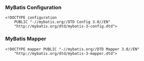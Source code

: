 ### MyBatis Configuration

```
<!DOCTYPE configuration
	PUBLIC "-//mybatis.org//DTD Config 3.0//EN"
	"http://mybatis.org/dtd/mybatis-3-config.dtd">
```

### MyBatis Mapper

```
<!DOCTYPE mapper PUBLIC "-//mybatis.org//DTD Mapper 3.0//EN"
	"http://mybatis.org/dtd/mybatis-3-mapper.dtd">
```
